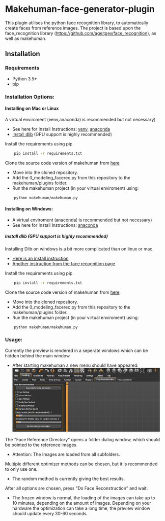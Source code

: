 # Makehuman-face-generator-plugin
This plugin utilises the python face recognition library, to automatically create faces from reference images.
The project is based upon the face_recognition library (https://github.com/ageitgey/face_recognition), as well as makehuman.

## Installation

### Requirements

* Python 3.5+
* pip


### Installation Options:

#### Installing on Mac or Linux

A virtual enviroment (venv,anaconda) is recommended but not necessary)
* See here for Install Instructions: [venv](https://gist.github.com/frfahim/73c0fad6350332cef7a653bcd762f08d), [anaconda](https://docs.conda.io/projects/conda/en/latest/user-guide/install/linux.html)
* [Install dlib](https://gist.github.com/ageitgey/629d75c1baac34dfa5ca2a1928a7aeaf) (GPU support is highly recommended)

Install the requirements using pip
```bash
	pip install -r requirements.txt
```

Clone the source code version of makehuman from [here](https://github.com/makehumancommunity/makehuman)
* Move into the cloned repository.
* Add the 0_modeling_facerec.py from this repository to the makehuman/plugins folder.
* Run the makehuman project (in your virtual enviroment) using:
```bash
	python makehuman/makehuman.py
```
	
#### Installing on Windows:
	
* A virtual enviroment (anaconda) is recommended but not necessary)
* See here for Install Instructions: [anaconda](https://docs.anaconda.com/anaconda/install/windows/)

##### Install dlib (GPU support is highly recommended)
Installing Dlib on windows is a bit more complicated than on linux or mac.
* [Here is an install instruction](https://www.learnopencv.com/install-dlib-on-windows/)
* [Another instruction from the face recognition page](https://github.com/ageitgey/face_recognition/issues/175#issue-257710508)

Install the requirements using pip
```bash
	pip install -r requirements.txt
```

Clone the source code version of makehuman from [here](https://github.com/makehumancommunity/makehuman)
* Move into the cloned repository.
* Add the 0_modeling_facerec.py from this repository to the makehuman/plugins folder.
* Run the makehuman project (in your virtual enviroment) using:
```bash
	python makehuman/makehuman.py
```
	
### Usage:
Currently the preview is rendered in a seperate windows which can be hidden behind the main window.
* After starting makehuman a new menu should have appeared: ![](https://github.com/hvoss-techfak/Makehuman-face-generator-plugin/blob/master/img/Img1.JPG?raw=true)

The "Face Reference Directory" opens a folder dialog window, which should be pointed to the reference images.
* Attention: The Images are loaded from all subfolders.

Multiple different optimizer methods can be chosen, but it is recommended to only use one.

* The random method is currently giving the best results.

After all options are chosen, press "Do Face Reconstruction" and wait.
* The frozen window is normal, the loading of the images can take up to 10 minutes, depending on the amount of images.
Depending on your hardware the optimization can take a long time, the preview window should update every 30-60 seconds.
	
	